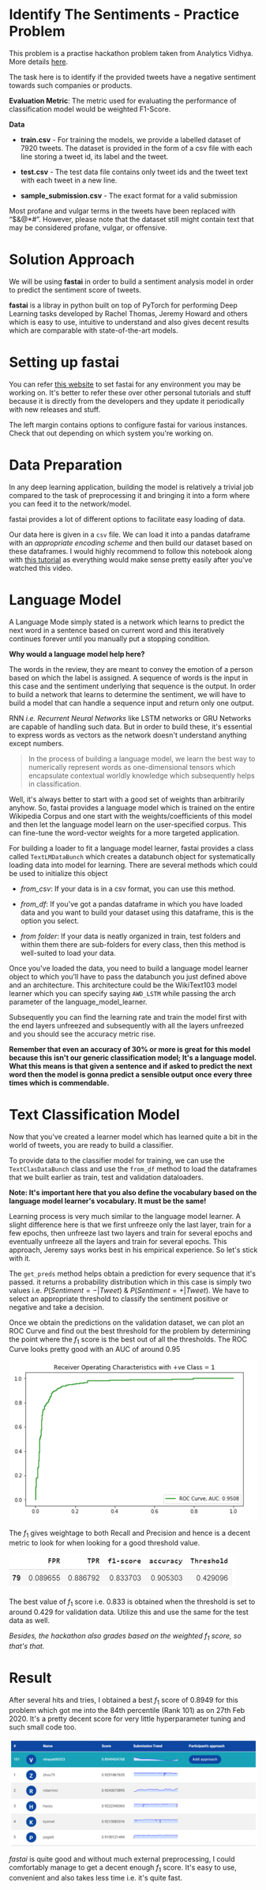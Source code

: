 # Identify The Sentiments - Practice Problem 

This problem is a practise hackathon problem taken from Analytics Vidhya. More details [here](https://datahack.analyticsvidhya.com/contest/linguipedia-codefest-natural-language-processing-1/).

The task here is to identify if the provided tweets have a negative sentiment towards such companies or products.

**Evaluation Metric**: The metric used for evaluating the performance of classification model would be weighted F1-Score.

**Data**

- **train.csv** - For training the models, we provide a labelled dataset of 7920 tweets. The dataset is provided in the form of a csv file with each line storing a tweet id, its label and the tweet.

- **test.csv** - The test data file contains only tweet ids and the tweet text with each tweet in a new line.

- **sample_submission.csv** - The exact format for a valid submission

Most profane and vulgar terms in the tweets have been replaced with “$&@*#”. However, please note that the dataset still might contain text that may be considered profane, vulgar, or offensive.

# Solution Approach

We will be using **fastai** in order to build a sentiment analysis model in order to predict the sentiment score of tweets.

**fastai** is a libray in python built on top of PyTorch for performing Deep Learning tasks developed by Rachel Thomas, Jeremy Howard and others which is easy to use, intuitive to understand and also gives decent results which are comparable with state-of-the-art models.

# Setting up fastai

You can refer [this website](https://course.fast.ai/start_colab.html) to set fastai for any environment you may be working on. It's better to refer these over other personal tutorials and stuff because it is directly from the developers and they update it periodically with new releases and stuff. 

The left margin contains options to configure fastai for various instances. Check that out depending on which system you're working on.

# Data Preparation

In any deep learning application, building the model is relatively a trivial job compared to the task of preprocessing it and bringing it into a form where you can feed it to the network/model.

fastai provides a lot of different options to facilitate easy loading of data. 

Our data here is given in a `csv` file. We can load it into a pandas dataframe with an *appropriate encoding scheme* and then build our dataset based on these dataframes. I would highly recommend to follow this notebook along with [this tutorial](https://www.youtube.com/watch?v=qqt3aMPB81c) as everything would make sense pretty easily after you've watched this video.

# Language Model

A Language Mode simply stated is a network which learns to predict the next word in a sentence based on current word and this iteratively continues forever until you manually put a stopping condition.

**Why would a language model help here?** 

The words in the review, they are meant to convey the emotion of a person based on which the label is assigned. A sequence of words is the input in this case and the sentiment underlying that sequence is the output. In order to build a network that learns to determine the sentiment, we will have to build a model that can handle a sequence input and return only one output. 

RNN *i.e. Recurrent Neural Networks* like LSTM networks or GRU Networks are capable of handling such data. But in order to build these, it's essential to express words as vectors as the network doesn't understand anything except numbers.

>In the process of building a language model, we learn the best way to numerically represent words as one-dimensional tensors which encapsulate contextual worldly knowledge which subsequently helps in classification.

Well, it's always better to start with a good set of weights than arbitrarily anyhow. So, fastai provides a language model which is trained on the entire Wikipedia Corpus and one start with the weights/coefficients of this model and then let the language model learn on the user-specified corpus. This can fine-tune the word-vector weights for a more targeted application.


For building a loader to fit a language model learner, fastai provides a class called `TextLMDataBunch` which creates a databunch object for systematically loading data into model for learning. There are several methods which could be used to initialize this object
- *from_csv*: If your data is in a csv format, you can use this method.

- *from_df*: If you've got a pandas dataframe in which you have loaded data and you want to build your dataset using this dataframe, this is the option you select.

- *from folder*: If your data is neatly organized in train, test folders and within them there are sub-folders for every class, then this method is well-suited to load your data.


Once you've loaded the data, you need to build a language model learner object to which you'll have to pass the databunch you just defined above and an architecture. This architecture could be the WikiText103 model learner which you can specify saying `AWD_LSTM` while passing the arch parameter of the language_model_learner.

Subsequently you can find the learning rate and train the model first with the end layers unfreezed and subsequently with all the layers unfreezed and you should see the accuracy metric rise. 

**Remember that even an accuracy of 30% or more is great for this model because this isn't our generic classification model; It's a language model. What this means is that given a sentence and if asked to predict the next word then the model is gonna predict a sensible output once every three times which is commendable.**

# Text Classification Model

Now that you've created a learner model which has learned quite a bit in the world of tweets, you are ready to build a classifier.


To provide data to the classifier model for training, we can use the `TextClasDataBunch` class and use the `from_df` method to load the dataframes that we built earlier as train, test and validation dataloaders.

**Note: It's important here that you also define the vocabulary based on the language model learner's vocabulary. It must be the same!**


Learning process is very much similar to the language model learner. A slight difference here is that we first unfreeze only the last layer, train for a few epochs, then unfreeze last two layers and train for several epochs and eventually unfreeze all the layers and train for several epochs. This approach, Jeremy says works best in his empirical experience. So let's stick with it.

The `get_preds` method helps obtain a prediction for every sequence that it's passed. it returns a probability distribution which in this case is simply two values i.e. $P(Sentiment=-|Tweet) \  \& \ P(Sentiment = +|Tweet)$. We have to select an appropriate threshold to classify the sentiment positive or negative and take a decision.

Once we obtain the predictions on the validation dataset, we can plot an ROC Curve and find out the best threshold for the problem by determining the point where the $f_1$ score is the best out of all the thresholds. The ROC Curve looks pretty good with an AUC of around 0.95 

![](roc_auc_curve.PNG)

The $f_1$ gives weightage to both Recall and Precision and hence is a decent metric to look for when looking for a good threshold value.

![](threshold.PNG)

The best value of $f_1$ score i.e. 0.833 is obtained when the threshold is set to around 0.429 for validation data. Utilize this and use the same for the test data as well.

*Besides, the hackathon also grades based on the weighted $f_1$ score, so that's that.*

# Result

After several hits and tries, I obtained a best $f_1$ score of 0.8949 for this problem which got me into the 84th percentile (Rank 101) as on 27th Feb 2020. It's a pretty decent score for very little hyperparameter tuning and such small code too.

![](leaderboard.PNG)

*fastai* is quite good and without much external preprocessing, I could comfortably manage to get a decent enough $f_1$ score. It's easy to use, convenient and also takes less time i.e. it's quite fast.
